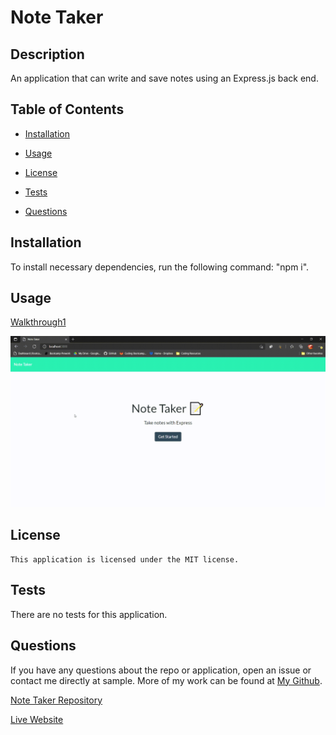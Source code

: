 # Note Taker

 ## Description

 An application that can write and save notes using an Express.js back end.

  ## Table of Contents
  
  * [Installation](#installation)
  
  * [Usage](#usage)
  
  * [License](#license)

  * [Tests](#tests)
  
  * [Questions](#questions)
  
  ## Installation
  
  To install necessary dependencies, run the following command: "npm i". 
  
  
  ## Usage
  
  [Walkthrough1](img/nodeserverpicture.PNG)

  ![Walkthroughvideo](img/NoteTakerWalkthrough.gif)

  
  ## License
    
    This application is licensed under the MIT license.
    

  ## Tests
  
  There are no tests for this application.
  
      
  ## Questions  

  If you have any questions about the repo or application, open an issue or contact me directly at sample. More of my work can be found at [My Github](https://github.com/brob92993).

  [Note Taker Repository](https://github.com/brob92993/NoteTaker.git)

  [Live Website](https://intelligent-gerard-95399.herokuapp.com/)